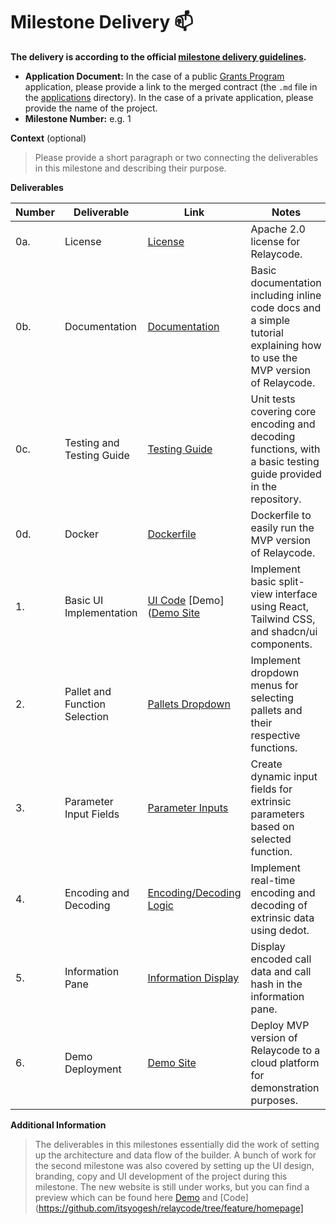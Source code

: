 # Milestone Delivery :mailbox:

**The delivery is according to the official [milestone delivery guidelines](https://github.com/w3f/Grants-Program/blob/master/docs/Support%20Docs/milestone-deliverables-guidelines.md).**  

* **Application Document:** In the case of a public [Grants Program](https://github.com/w3f/Grants-Program) application, please provide a link to the merged contract (the `.md` file in the [applications](https://github.com/w3f/Grants-Program/tree/master/applications) directory). In the case of a private application, please provide the name of the project. 
* **Milestone Number:** e.g. 1

**Context** (optional)
> Please provide a short paragraph or two connecting the deliverables in this milestone and describing their purpose.

**Deliverables**

| Number | Deliverable | Link | Notes |
|--------|-------------|------|-------|
| 0a.    | License     | [License](https://github.com/itsyogesh/relaycode/blob/master/LICENSE.md) | Apache 2.0 license for Relaycode. |
| 0b.    | Documentation | [Documentation](https://github.com/itsyogesh/relaycode/tree/master/docs) | Basic documentation including inline code docs and a simple tutorial explaining how to use the MVP version of Relaycode. |
| 0c.    | Testing and Testing Guide | [Testing Guide](https://github.com/itsyogesh/relaycode/blob/master/__tests__/) | Unit tests covering core encoding and decoding functions, with a basic testing guide provided in the repository. |
| 0d.    | Docker      | [Dockerfile](https://github.com/itsyogesh/relaycode/blob/master/Dockerfile) | Dockerfile to easily run the MVP version of Relaycode. |
| 1.     | Basic UI Implementation | [UI Code](https://github.com/itsyogesh/relaycode/tree/master/app/) [Demo]([Demo Site](https://relaycode.org/builder) | Implement basic split-view interface using React, Tailwind CSS, and shadcn/ui components. |
| 2.     | Pallet and Function Selection | [Pallets Dropdown](https://github.com/itsyogesh/relaycode/blob/master/components/builder/combobox.tsx) | Implement dropdown menus for selecting pallets and their respective functions. |
| 3.     | Parameter Input Fields | [Parameter Inputs](https://github.com/itsyogesh/relaycode/blob/master/components/params) | Create dynamic input fields for extrinsic parameters based on selected function. |
| 4.     | Encoding and Decoding | [Encoding/Decoding Logic](https://github.com/itsyogesh/relaycode/blob/master/builder/page.tsx) | Implement real-time encoding and decoding of extrinsic data using dedot. |
| 5.     | Information Pane | [Information Display](https://github.com/itsyogesh/relaycode/blob/master/components/information-pane.tsx) | Display encoded call data and call hash in the information pane. |
| 6.     | Demo Deployment | [Demo Site](https://relaycode.org/) | Deploy MVP version of Relaycode to a cloud platform for demonstration purposes. |

**Additional Information**
> The deliverables in this milestones essentially did the work of setting up the architecture and data flow of the builder.
> A bunch of work for the second milestone was also covered by setting up the UI design, branding, copy and UI development of the project during this milestone. 
> The new website is still under works, but you can find a preview which can be found here [Demo](https://relaycode.vercel.app) and [Code](https://github.com/itsyogesh/relaycode/tree/feature/homepage]
